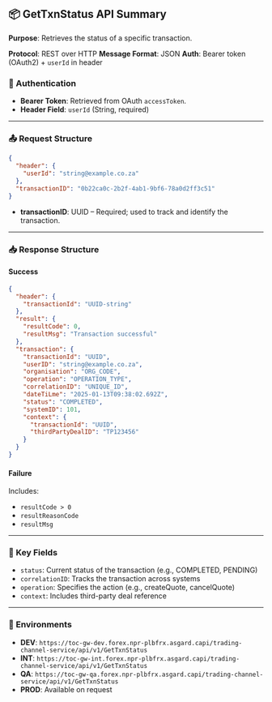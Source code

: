 ## 📦 GetTxnStatus API Summary

**Purpose**: Retrieves the status of a specific transaction.

**Protocol**: REST over HTTP
**Message Format**: JSON
**Auth**: Bearer token (OAuth2) + `userId` in header

### 🔐 Authentication

* **Bearer Token**: Retrieved from OAuth `accessToken`.
* **Header Field**: `userId` (String, required)

---

### 📤 Request Structure

```json
{
  "header": {
    "userId": "string@example.co.za"
  },
  "transactionID": "0b22ca0c-2b2f-4ab1-9bf6-78a0d2ff3c51"
}
```

* **transactionID**: UUID – Required; used to track and identify the transaction.

---

### 📥 Response Structure

#### Success

```json
{
  "header": {
    "transactionId": "UUID-string"
  },
  "result": {
    "resultCode": 0,
    "resultMsg": "Transaction successful"
  },
  "transaction": {
    "transactionId": "UUID",
    "userID": "string@example.co.za",
    "organisation": "ORG_CODE",
    "operation": "OPERATION_TYPE",
    "correlationID": "UNIQUE_ID",
    "dateTiLme": "2025-01-13T09:38:02.692Z",
    "status": "COMPLETED",
    "systemID": 101,
    "context": {
      "transactionId": "UUID",
      "thirdPartyDealID": "TP123456"
    }
  }
}
```

#### Failure

Includes:

* `resultCode > 0`
* `resultReasonCode`
* `resultMsg`

---

### 🧠 Key Fields

* `status`: Current status of the transaction (e.g., COMPLETED, PENDING)
* `correlationID`: Tracks the transaction across systems
* `operation`: Specifies the action (e.g., createQuote, cancelQuote)
* `context`: Includes third-party deal reference

---

### 📍 Environments

* **DEV**: `https://toc-gw-dev.forex.npr-plbfrx.asgard.capi/trading-channel-service/api/v1/GetTxnStatus`
* **INT**: `https://toc-gw-int.forex.npr-plbfrx.asgard.capi/trading-channel-service/api/v1/GetTxnStatus`
* **QA**: `https://toc-gw-qa.forex.npr-plbfrx.asgard.capi/trading-channel-service/api/v1/GetTxnStatus`
* **PROD**: Available on request
